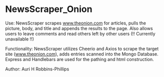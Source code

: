 # NewsScraper_Onion

Use: NewsScraper scrapes www.theonion.com for articles, pulls the picture, body, and title and appends the results to the page. Also allows
     users to leave comments and read others left by other users (!! Currently unavailable !!)

Functionality: NewsScraper utilizes Cheerio and Axios to scrape the target site (www.theonion.com), adds entries scanned into the Mongo Database. Express and Handlebars are used for the pathing and html construction. 

Author: Auri H Robbins-Phillips